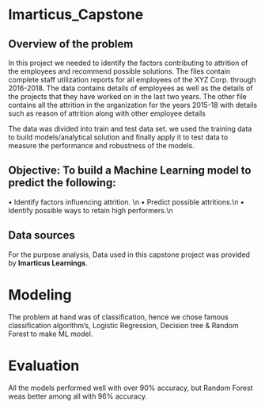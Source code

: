 # Imarticus_Capstone

## Overview of the problem
In this project we needed to identify the factors contributing to attrition of the employees and recommend
possible solutions. The files contain complete staff utilization reports for all employees of the XYZ Corp. 
through 2016-2018. The data contains details of employees as well as the details of the projects that they 
have worked on in the last two years. The other file contains all the attrition in the organization for the
years 2015-18 with details such as reason of attrition along with other employee details

The data was divided into train and test data set. we used the training data to build models/analytical solution
and finally apply it to test data to measure the performance and robustness of the models.

## Objective: To build a Machine Learning model to predict the following:
• Identify factors influencing attrition. \n
• Predict possible attritions.\n
• Identify possible ways to retain high performers.\n

## Data sources
For the purpose analysis, Data used in this capstone project was provided by **Imarticus Learnings**.

# Modeling
The problem at hand was of classification, hence we chose famous classification algorithm’s, Logistic Regression,
Decision tree  & Random Forest to make ML model.

# Evaluation
All the models performed well with over 90% accuracy, but Random Forest weas better among all with 96% accuracy.

